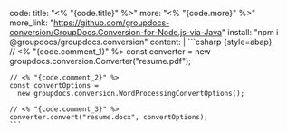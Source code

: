 code:
  title: "<% "{code.title}" %>"
  more: "<% "{code.more}" %>"
  more_link: "https://github.com/groupdocs-conversion/GroupDocs.Conversion-for-Node.js-via-Java"
  install: "npm i @groupdocs/groupdocs.conversion"
  content: |
    ```csharp {style=abap}   
    // <% "{code.comment_1}" %>
    const converter = 
      new groupdocs.conversion.Converter("resume.pdf");
    
    // <% "{code.comment_2}" %>
    const convertOptions = 
      new groupdocs.conversion.WordProcessingConvertOptions();
    
    // <% "{code.comment_3}" %>
    converter.convert("resume.docx", convertOptions);
    ```